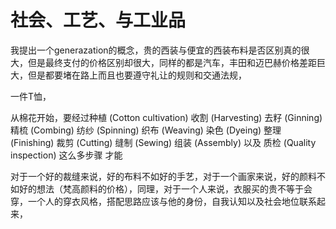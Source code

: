 # 社会、工艺、与工业品

我提出一个generazation的概念，贵的西装与便宜的西装布料是否区别真的很大，但是最终支付的价格区别却很大，同样的都是汽车，丰田和迈巴赫价格差距巨大，但是都要堵在路上而且也要遵守礼让的规则和交通法规，

一件T恤，

从棉花开始，要经过种植 (Cotton cultivation)
收割 (Harvesting)
去籽 (Ginning)
精梳 (Combing)
纺纱 (Spinning)
织布 (Weaving)
染色 (Dyeing)
整理 (Finishing)
裁剪 (Cutting)
缝制 (Sewing)
组装 (Assembly) 以及
质检 (Quality inspection) 这么多步骤 才能

对于一个好的裁缝来说，好的布料不如好的手艺，对于一个画家来说，好的颜料不如好的想法（梵高颜料的价格），同理，对于一个人来说，衣服买的贵不等于会穿，一个人的穿衣风格，搭配思路应该与他的身份，自我认知以及社会地位联系起来，
